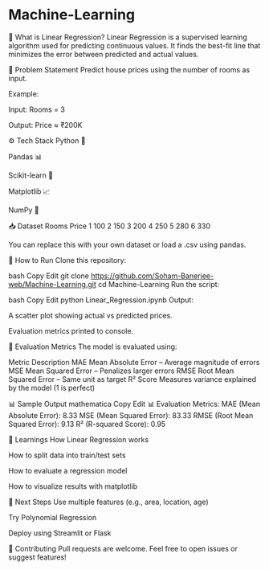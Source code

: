 # Machine-Learning
🧠 What is Linear Regression?
Linear Regression is a supervised learning algorithm used for predicting continuous values. It finds the best-fit line that minimizes the error between predicted and actual values.

🧪 Problem Statement
Predict house prices using the number of rooms as input.

Example:

Input: Rooms = 3

Output: Price ≈ ₹200K

⚙️ Tech Stack
Python 🐍

Pandas 📊

Scikit-learn 🤖

Matplotlib 📈

NumPy 🔢

📥 Dataset
Rooms	Price
1	100
2	150
3	200
4	250
5	280
6	330

You can replace this with your own dataset or load a .csv using pandas.

🚀 How to Run
Clone this repository:

bash
Copy
Edit
git clone https://github.com/Soham-Banerjee-web/Machine-Learning.git
cd Machine-Learning
Run the script:

bash
Copy
Edit
python Linear_Regression.ipynb
Output:

A scatter plot showing actual vs predicted prices.

Evaluation metrics printed to console.

🧾 Evaluation Metrics
The model is evaluated using:

Metric	Description
MAE	Mean Absolute Error – Average magnitude of errors
MSE	Mean Squared Error – Penalizes larger errors
RMSE	Root Mean Squared Error – Same unit as target
R² Score	Measures variance explained by the model (1 is perfect)

📊 Sample Output
mathematica
Copy
Edit
📊 Evaluation Metrics:
MAE  (Mean Absolute Error):      8.33
MSE  (Mean Squared Error):       83.33
RMSE (Root Mean Squared Error):  9.13
R²   (R-squared Score):           0.95


🧠 Learnings
How Linear Regression works

How to split data into train/test sets

How to evaluate a regression model

How to visualize results with matplotlib

📌 Next Steps
Use multiple features (e.g., area, location, age)

Try Polynomial Regression

Deploy using Streamlit or Flask

🤝 Contributing
Pull requests are welcome. Feel free to open issues or suggest features!
